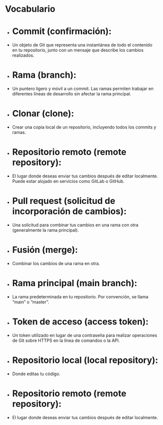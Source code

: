 # Vocabulario
+ # Commit (confirmación):
+  Un objeto de Git que representa una instantánea de todo el contenido en tu repositorio, junto con un mensaje que describe los cambios realizados.
+ # Rama (branch):
+ Un puntero ligero y móvil a un commit. Las ramas permiten trabajar en diferentes líneas de desarrollo sin afectar la rama principal.
+ # Clonar (clone):
+ Crear una copia local de un repositorio, incluyendo todos los commits y ramas.
+ # Repositorio remoto (remote repository):
+ El lugar donde deseas enviar tus cambios después de editar localmente. Puede estar alojado en servicios como GitLab o GitHub.
+ # Pull request (solicitud de incorporación de cambios):
+ Una solicitud para combinar tus cambios en una rama con otra (generalmente la rama principal).
+ # Fusión (merge):
+ Combinar los cambios de una rama en otra.
+ # Rama principal (main branch):
+ La rama predeterminada en tu repositorio. Por convención, se llama “main” o “master”.
+ # Token de acceso (access token):
+ Un token utilizado en lugar de una contraseña para realizar operaciones de Git sobre HTTPS en la línea de comandos o la API.
+ # Repositorio local (local repository):
+ Donde editas tu código.
+ # Repositorio remoto (remote repository):
+ El lugar donde deseas enviar tus cambios después de editar localmente.
